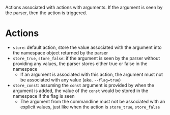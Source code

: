 Actions associated with actions with arguments. If the argument is seen by the
parser, then the action is triggered.

# Actions

- `store`: default action, store the value associated with the argument into the
  namespace object returned by the parser
- `store_true`, `store_false`: if the argument is seen by the parser without
  providing any values, the parser stores either true or false in the namespace
     - If an argument is associated with this action, the argument must not be
       associated with any value (aka. `--flag=true`)
- `store_const`: assuming the `const` argument is provided by when the argument
  is added, the value of the `const` would be stored in the namespace if the
  flag is seen
     - The argument from the commandline must not be associated with an explicit
       values, just like when the action is `store_true`, `store_false`
